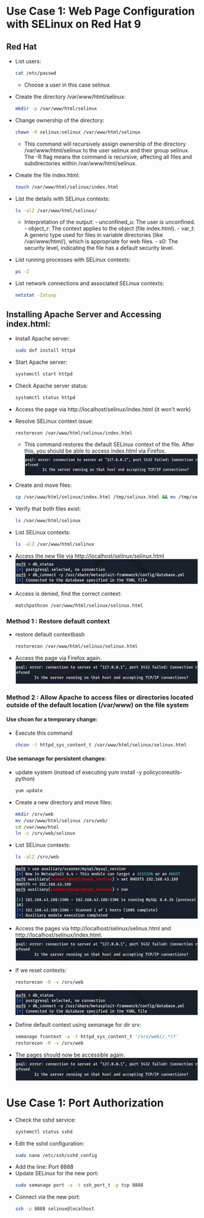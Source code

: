 # Use Case 1: Web Page Configuration with SELinux on Red Hat 9

## Red Hat

- List users:
  ```bash
  cat /etc/passwd
  ```
   - Choose a user in this case selinux
- Create the directory /var/www/html/selinux:
  ```bash
  mkdir -p /var/www/html/selinux
  ```
- Change ownership of the directory:
  ```bash
  chown -R selinux:selinux /var/www/html/selinux
  ```
  - This command will recursively assign ownership of the directory /var/www/html/selinux to the user selinux and their group selinux. The -R flag means the command is recursive, affecting all files and subdirectories within /var/www/html/selinux.

- Create the file index.html:
  ```bash
  touch /var/www/html/selinux/index.html
  ```
- List the details with SELinux contexts:
  ```bash
  ls -alZ /var/www/html/selinux/
  ```
  - Interpretation of the output:
        - unconfined_u: The user is unconfined.
        - object_r: The context applies to the object (file index.html).
        - var_t: A generic type used for files in variable directories (like /var/www/html/), which is appropriate for web files.
        - s0: The security level, indicating the file has a default security level.
- List running processes with SELinux contexts:
  ```bash
  ps -Z
  ```
- List network connections and associated SELinux contexts:
  ```bash
  netstat -Zatunp
  ```

## Installing Apache Server and Accessing index.html:

- Install Apache server:
  ```bash
  sudo dnf install httpd
  ```
- Start Apache server:
  ```bash
  systemctl start httpd
  ```
- Check Apache server status:
  ```bash
  systemctl status httpd
  ```
- Access the page via http://localhost/selinux/index.html (it won't work)
- Resolve SELinux context issue:
  ```bash
  restorecon /var/www/html/selinux/index.html
  ```
  - This command restores the default SELinux context of the file. After this, you should be able to access index.html via Firefox.
    ![Local Example](./images/SQL_Injection/cap1.JPG)
  
- Create and move files:
  ```bash
  cp /var/www/html/selinux/index.html /tmp/selinux.html && mv /tmp/selinux.html /var/www/html/selinux/
  ```
- Verify that both files exist:
  ```bash
  ls /var/www/html/selinux
  ```
- List SELinux contexts:
  ```bash
  ls -alZ /var/www/html/selinux
  ```
- Access the new file via http://localhost/selinux/selinux.html
  ![Local Example](./images/SQL_Injection/cap2.JPG)
  
- Access is denied, find the correct context:
  ```bash
  matchpathcon /var/www/html/selinux/selinux.html
  ```
### Method 1 : Restore default context

- restore default contextbash
  ```bash
  restorecon /var/www/html/selinux/selinux.html
  ```
- Access the page via Firefox again.
  ![Local Example](./images/SQL_Injection/cap1.JPG)
  
### Method 2 : Allow Apache to access files or directories located outside of the default location (/var/www) on the file system

#### Use chcon for a temporary change:
- Execute this command
  ```bash
  chcon -t httpd_sys_content_t /var/www/html/selinux/selinux.html
  ```
#### Use semanage for persistent changes:

- update system (instead of executing yum install -y policycoreutils-python)
  ```bash
  yum update
  ```
- Create a new directory and move files:
  ```bash
  mkdir /srv/web
  mv /var/www/html/selinux /srv/web/
  cd /var/www/html
  ln -s /srv/web/selinux
  ```
- List SELinux contexts:
  ```bash
  ls -alZ /srv/web
  ```
  ![Local Example](./images/SQL_Injection/cap3.JPG)
  
- Access the pages via http://localhost/selinux/selinux.html and http://localhost/selinux/index.html.
  ![Local Example](./images/SQL_Injection/cap1.JPG)
- If we reset contexts:
  ```bash
  restorecon -R -v /srv/web
  ```
  ![Local Example](./images/SQL_Injection/cap2.JPG)

- Define default context using semanage for dir srv:
  ```bash
  semanage fcontext -a -t httpd_sys_content_t '/srv/web(/.*)?'
  restorecon -R -v /srv/web
  
- The pages should now be accessible again.
  ![Local Example](./images/SQL_Injection/cap1.JPG)

# Use Case 1: Port Authorization

- Check the sshd service:
  ```bash
  systemctl status sshd
  ```
- Edit the sshd configuration:
  ```bash
  sudo nano /etc/ssh/sshd_config
  ```
- Add the line: Port 8888
- Update SELinux for the new port:
  ```bash
  sudo semanage port -a -t ssh_port_t -p tcp 8888
  ```
- Connect via the new port:
  ```bash
  ssh -p 8888 selinux@localhost
  ```
